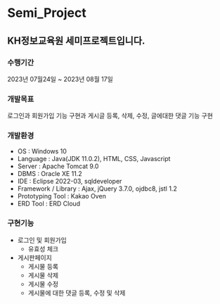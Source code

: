 # Semi_Project
## KH정보교육원 세미프로젝트입니다.

### 수행기간
2023년 07월24일 ~ 2023년 08월 17일

### 개발목표
로그인과 회원가입 기능 구현과 게시글 등록, 삭제, 수정, 글에대한 댓글 기능 구현

### 개발환경
* OS : Windows 10
* Language : Java(JDK 11.0.2), HTML, CSS, Javascript
* Server : Apache Tomcat 9.0
* DBMS : Oracle XE 11.2
* IDE : Eclipse 2022-03, sqldeveloper
* Framework / Library : Ajax, jQuery 3.7.0, ojdbc8, jstl 1.2
* Prototyping Tool : Kakao Oven
* ERD Tool : ERD Cloud

### 구현기능
* 로그인 및 회원가입
  - 유효성 체크
* 게시판페이지
  - 게시물 등록
  - 게시물 삭제
  - 게시물 수정
  - 게시물에 대한 댓글 등록, 수정 및 삭제
